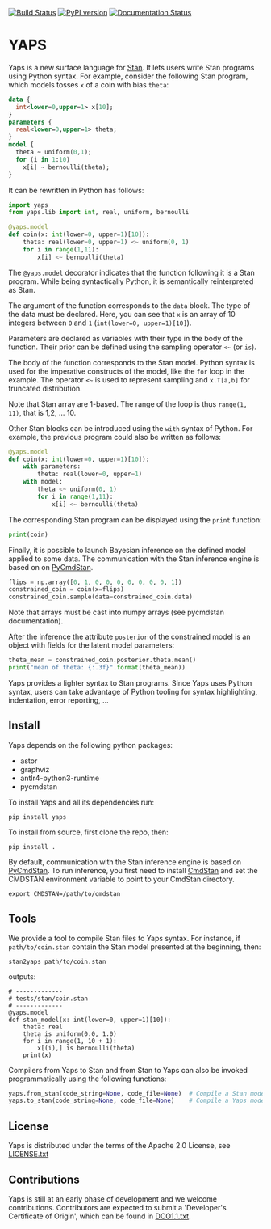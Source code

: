 [![Build Status](https://travis-ci.org/IBM/yaps.svg?branch=master)](https://travis-ci.org/IBM/yaps) [![PyPI version](https://badge.fury.io/py/yaps.svg)](https://badge.fury.io/py/yaps) [![Documentation Status](https://readthedocs.org/projects/yaps/badge/?version=latest)](https://yaps.readthedocs.io/en/latest/?badge=latest)

# YAPS

Yaps is a new surface language for [Stan](http://mc-stan.org/). It lets
users write Stan programs using Python syntax. For example, consider the
following Stan program, which models tosses `x` of a coin with bias `theta`:
```stan
data {
  int<lower=0,upper=1> x[10];
}
parameters {
  real<lower=0,upper=1> theta;
}
model {
  theta ~ uniform(0,1);
  for (i in 1:10)
    x[i] ~ bernoulli(theta);
}
```
It can be rewritten in Python has follows:
```python
import yaps
from yaps.lib import int, real, uniform, bernoulli

@yaps.model
def coin(x: int(lower=0, upper=1)[10]):
    theta: real(lower=0, upper=1) <~ uniform(0, 1)
    for i in range(1,11):
        x[i] <~ bernoulli(theta)
```

The `@yaps.model` decorator indicates that the function following it
is a Stan program.  While being syntactically Python, it is
semantically reinterpreted as Stan.

The argument of the function corresponds to the `data` block. The
type of the data must be declared. Here, you can see that `x` is an
array of 10 integers between `0` and `1` (`int(lower=0, upper=1)[10]`).

Parameters are declared as variables with their type in the body of
the function. Their prior can be defined using the sampling operator
`<~` (or `is`).

The body of the function corresponds to the Stan model. Python syntax
is used for the imperative constructs of the model, like the `for`
loop in the example. The operator `<~` is used to represent sampling
and `x.T[a,b]` for truncated distribution.

Note that Stan array are 1-based. The range of the loop is thus `range(1, 11)`,
that is 1,2, ... 10.

Other Stan blocks can be introduced using the `with` syntax of Python.
For example, the previous program could also be written as follows:
```python
@yaps.model
def coin(x: int(lower=0, upper=1)[10]):
    with parameters:
        theta: real(lower=0, upper=1)
    with model:
        theta <~ uniform(0, 1)
        for i in range(1,11):
            x[i] <~ bernoulli(theta)
```

The corresponding Stan program can be displayed using the `print` function:
```python
print(coin)
```

Finally, it is possible to launch Bayesian inference on the defined model applied to some data.
The communication with the Stan inference engine is based on on [PyCmdStan](https://pycmdstan.readthedocs.io/en/latest/).
```python
flips = np.array([0, 1, 0, 0, 0, 0, 0, 0, 0, 1])
constrained_coin = coin(x=flips)
constrained_coin.sample(data=constrained_coin.data)
```
Note that arrays must be cast into numpy arrays (see pycmdstan documentation).

After the inference the attribute `posterior` of the constrained model is an object with fields for the latent model parameters:
```python
theta_mean = constrained_coin.posterior.theta.mean()
print("mean of theta: {:.3f}".format(theta_mean))
```

Yaps provides a lighter syntax to Stan programs. Since Yaps uses Python syntax, users can take advantage of Python tooling
for syntax highlighting, indentation, error reporting, ...

## Install

Yaps depends on the following python packages:
- astor
- graphviz
- antlr4-python3-runtime
- pycmdstan

To install Yaps and all its dependencies run:
```
pip install yaps
```

To install from source, first clone the repo, then:
```
pip install .
```

By default, communication with the Stan inference engine is based on [PyCmdStan](https://pycmdstan.readthedocs.io/en/latest/). To run inference, you first need to install [CmdStan](http://mc-stan.org/users/interfaces/cmdstan) and set the CMDSTAN environment variable to point to your CmdStan directory.

```
export CMDSTAN=/path/to/cmdstan
```

## Tools

We provide a tool to compile Stan files to Yaps syntax.
For instance, if `path/to/coin.stan` contain the Stan model presented at the beginning, then:
```
stan2yaps path/to/coin.stan
```
outputs:
```
# -------------
# tests/stan/coin.stan
# -------------
@yaps.model
def stan_model(x: int(lower=0, upper=1)[10]):
    theta: real
    theta is uniform(0.0, 1.0)
    for i in range(1, 10 + 1):
        x[(i),] is bernoulli(theta)
    print(x)
```

Compilers from Yaps to Stan and from Stan to Yaps can also be invoked programmatically using the following functions:
```python
yaps.from_stan(code_string=None, code_file=None)  # Compile a Stan model to Yaps
yaps.to_stan(code_string=None, code_file=None)    # Compile a Yaps model to Stan
```


## License

Yaps is distributed under the terms of the Apache 2.0 License, see
[LICENSE.txt](LICENSE.txt)



## Contributions

Yaps is still at an early phase of development and we welcome
contributions. Contributors are expected to submit a 'Developer's
Certificate of Origin', which can be found in [DCO1.1.txt](DCO1.1.txt).

